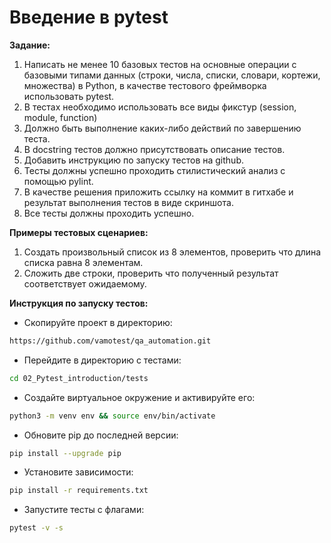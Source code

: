 # Введение в pytest

**Задание:**
<ol>
<li>Написать не менее 10 базовых тестов на основные операции с базовыми типами данных (строки, числа, списки, словари, кортежи, множества) в Python, в качестве тестового фреймворка использовать pytest.</li>
<li>В тестах необходимо использовать все виды фикстур (session, module, function)</li>
<li>Должно быть выполнение каких-либо действий по завершению теста. </li>
<li>В docstring тестов должно присутствовать описание тестов.</li>
<li>Добавить инструкцию по запуску тестов на github.</li>
<li>Тесты должны успешно проходить стилистический анализ с помощью pylint.</li>
<li>В качестве решения приложить ссылку на коммит в гитхабе и результат выполнения тестов в виде скриншота.</li>
<li>Все тесты должны проходить успешно.</li>
</ol>

**Примеры тестовых сценариев:**
<ol>
<li>Создать произвольный список из 8 элементов, проверить что длина списка равна 8 элементам.</li>
<li>Сложить две строки, проверить что полученный результат соответствует ожидаемому.</li>
</ol>

**Инструкция по запуску тестов:**

* Скопируйте проект в директорию:
```sh
https://github.com/vamotest/qa_automation.git
```
* Перейдите в директорию c тестами:
```sh
cd 02_Pytest_introduction/tests
```
* Создайте виртуальное окружение и активируйте его:
```sh
python3 -m venv env && source env/bin/activate
```
* Обновите pip до последней версии:
```sh
pip install --upgrade pip
```
* Установите зависимости:
```sh
pip install -r requirements.txt
```
* Запустите тесты c флагами:
```sh
pytest -v -s
```
